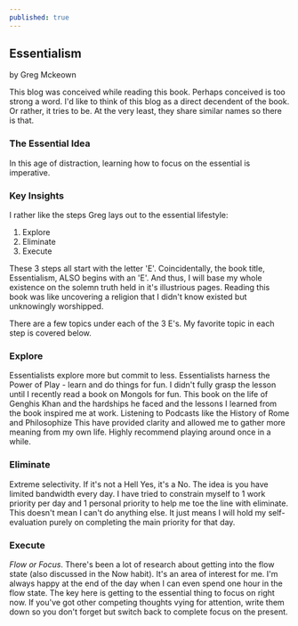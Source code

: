 ```yaml
---
published: true
---
```

## Essentialism
by Greg Mckeown

This blog was conceived while reading this book. Perhaps conceived is too strong a word. I'd like to think of this blog as a direct decendent of the book. Or rather, it tries to be. At the very least, they share similar names so there is that. 

### The Essential Idea
In this age of distraction, learning how to focus on the essential is imperative.

### Key Insights

I rather like the steps Greg lays out to the essential lifestyle: 
1. Explore
1. Eliminate
1. Execute

These 3 steps all start with the letter 'E'. Coincidentally, the book title, Essentialism, ALSO begins with an 'E'. And thus, I will base my whole existence on the solemn truth held in it's illustrious pages. Reading this book was like uncovering a religion that I didn't know existed but unknowingly worshipped.

There are a few topics under each of the 3 E's. My favorite topic in each step is covered below. 

### Explore
Essentialists explore more but commit to less. Essentialists harness the Power of Play - learn and do things for fun. I didn't fully grasp the lesson until I recently read a book on Mongols for fun. This book on the life of Genghis Khan and the hardships he faced and the lessons I learned from the book inspired me at work. Listening to Podcasts like the History of Rome and Philosophize This have provided clarity and allowed me to gather more meaning from my own life. Highly recommend playing around once in a while. 

### Eliminate
Extreme selectivity. If it's not a Hell Yes, it's a No. The idea is you have limited bandwidth every day. I have tried to constrain myself to 1 work priority per day and 1 personal priority to help me toe the line with eliminate. This doesn't mean I can't do anything else. It just means I will hold my self-evaluation purely on completing the main priority for that day. 

### Execute
_Flow or Focus_. There's been a lot of research about getting into the flow state (also discussed in the Now habit). It's an area of interest for me. I'm always happy at the end of the day when I can even spend one hour in the flow state. The key here is getting to the essential thing to focus on right now. If you've got other competing thoughts vying for attention, write them down so you don't forget but switch back to complete focus on the present.

